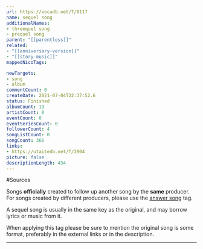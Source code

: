 ```yaml
---
url: https://vocadb.net/T/8117
name: sequel song
additionalNames: 
- threequel song
- prequel song
parent: "[[parentless]]"
related:
- "[[anniversary-version]]"
- "[[story-music]]"
mappedNicoTags:

newTargets:
- song
- album
commentCount: 0
createDate: 2021-07-04T22:37:52.6
status: Finished
albumCount: 19
artistCount: 0
eventCount: 0
eventSeriesCount: 0
followerCount: 4
songListCount: 0
songCount: 366
links: 
- https://utaitedb.net/T/2904
picture: false
descriptionLength: 434
---
```


#Sources

Songs **officially** created to follow up another song by the **same** producer. For songs created by different producers, please use the [answer song](https://vocadb.net/T/8118/answer-song) tag.

A sequel song is usually in the same key as the original, and may borrow lyrics or music from it.

When applying this tag please be sure to mention the original song is some format, preferably in the external links or in the description.

---

